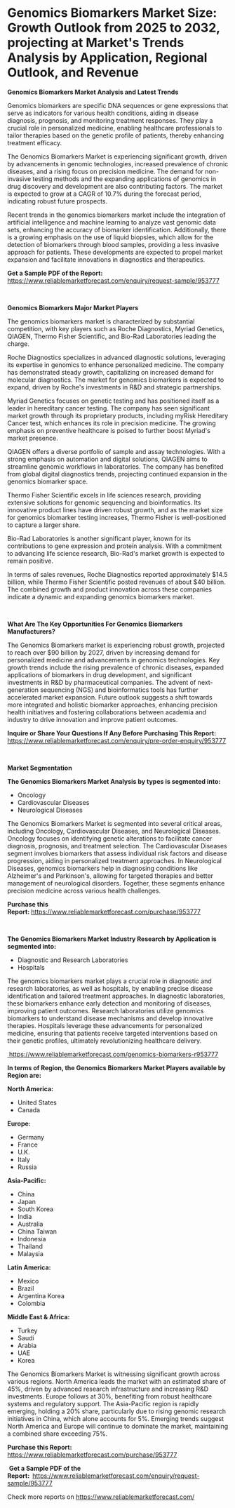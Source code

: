 <p><h1>Genomics Biomarkers Market Size: Growth Outlook from 2025 to 2032, projecting at Market's Trends Analysis by Application, Regional Outlook, and Revenue</h1></p><p><strong>Genomics Biomarkers Market Analysis and Latest Trends</strong></p>
<p><p>Genomics biomarkers are specific DNA sequences or gene expressions that serve as indicators for various health conditions, aiding in disease diagnosis, prognosis, and monitoring treatment responses. They play a crucial role in personalized medicine, enabling healthcare professionals to tailor therapies based on the genetic profile of patients, thereby enhancing treatment efficacy.</p><p>The Genomics Biomarkers Market is experiencing significant growth, driven by advancements in genomic technologies, increased prevalence of chronic diseases, and a rising focus on precision medicine. The demand for non-invasive testing methods and the expanding applications of genomics in drug discovery and development are also contributing factors. The market is expected to grow at a CAGR of 10.7% during the forecast period, indicating robust future prospects.</p><p>Recent trends in the genomics biomarkers market include the integration of artificial intelligence and machine learning to analyze vast genomic data sets, enhancing the accuracy of biomarker identification. Additionally, there is a growing emphasis on the use of liquid biopsies, which allow for the detection of biomarkers through blood samples, providing a less invasive approach for patients. These developments are expected to propel market expansion and facilitate innovations in diagnostics and therapeutics.</p></p>
<p><strong>Get a Sample PDF of the Report:&nbsp;</strong> <a href="https://www.reliablemarketforecast.com/enquiry/request-sample/953777?utm_campaign=3182&utm_medium=2&utm_source=Github&utm_content=ia&utm_term=07032025&utm_id=genomics-biomarkers">https://www.reliablemarketforecast.com/enquiry/request-sample/953777</a></p>
<p>&nbsp;</p>
<p><strong>Genomics Biomarkers Major Market Players</strong></p>
<p><p>The genomics biomarkers market is characterized by substantial competition, with key players such as Roche Diagnostics, Myriad Genetics, QIAGEN, Thermo Fisher Scientific, and Bio-Rad Laboratories leading the charge. </p><p>Roche Diagnostics specializes in advanced diagnostic solutions, leveraging its expertise in genomics to enhance personalized medicine. The company has demonstrated steady growth, capitalizing on increased demand for molecular diagnostics. The market for genomics biomarkers is expected to expand, driven by Roche's investments in R&D and strategic partnerships.</p><p>Myriad Genetics focuses on genetic testing and has positioned itself as a leader in hereditary cancer testing. The company has seen significant market growth through its proprietary products, including myRisk Hereditary Cancer test, which enhances its role in precision medicine. The growing emphasis on preventive healthcare is poised to further boost Myriad's market presence.</p><p>QIAGEN offers a diverse portfolio of sample and assay technologies. With a strong emphasis on automation and digital solutions, QIAGEN aims to streamline genomic workflows in laboratories. The company has benefited from global digital diagnostics trends, projecting continued expansion in the genomics biomarker space.</p><p>Thermo Fisher Scientific excels in life sciences research, providing extensive solutions for genomic sequencing and bioinformatics. Its innovative product lines have driven robust growth, and as the market size for genomics biomarker testing increases, Thermo Fisher is well-positioned to capture a larger share.</p><p>Bio-Rad Laboratories is another significant player, known for its contributions to gene expression and protein analysis. With a commitment to advancing life science research, Bio-Rad's market growth is expected to remain positive.</p><p>In terms of sales revenues, Roche Diagnostics reported approximately $14.5 billion, while Thermo Fisher Scientific posted revenues of about $40 billion. The combined growth and product innovation across these companies indicate a dynamic and expanding genomics biomarkers market.</p></p>
<p>&nbsp;</p>
<p><strong>What Are The Key Opportunities For Genomics Biomarkers Manufacturers?</strong></p>
<p><p>The Genomics Biomarkers market is experiencing robust growth, projected to reach over $90 billion by 2027, driven by increasing demand for personalized medicine and advancements in genomics technologies. Key growth trends include the rising prevalence of chronic diseases, expanded applications of biomarkers in drug development, and significant investments in R&D by pharmaceutical companies. The advent of next-generation sequencing (NGS) and bioinformatics tools has further accelerated market expansion. Future outlook suggests a shift towards more integrated and holistic biomarker approaches, enhancing precision health initiatives and fostering collaborations between academia and industry to drive innovation and improve patient outcomes.</p></p>
<p><strong>Inquire or Share Your Questions If Any Before Purchasing This Report:</strong> <a href="https://www.reliablemarketforecast.com/enquiry/pre-order-enquiry/953777?utm_campaign=3182&utm_medium=2&utm_source=Github&utm_content=ia&utm_term=07032025&utm_id=genomics-biomarkers">https://www.reliablemarketforecast.com/enquiry/pre-order-enquiry/953777</a></p>
<p>&nbsp;</p>
<p><strong>Market Segmentation</strong></p>
<p><strong>The Genomics Biomarkers Market Analysis by types is segmented into:</strong></p>
<p><ul><li>Oncology</li><li>Cardiovascular Diseases</li><li>Neurological Diseases</li></ul></p>
<p><p>The Genomics Biomarkers Market is segmented into several critical areas, including Oncology, Cardiovascular Diseases, and Neurological Diseases. Oncology focuses on identifying genetic alterations to facilitate cancer diagnosis, prognosis, and treatment selection. The Cardiovascular Diseases segment involves biomarkers that assess individual risk factors and disease progression, aiding in personalized treatment approaches. In Neurological Diseases, genomics biomarkers help in diagnosing conditions like Alzheimer's and Parkinson's, allowing for targeted therapies and better management of neurological disorders. Together, these segments enhance precision medicine across various health challenges.</p></p>
<p><strong>Purchase this Report:&nbsp;</strong><a href="https://www.reliablemarketforecast.com/purchase/953777?utm_campaign=3182&utm_medium=2&utm_source=Github&utm_content=ia&utm_term=07032025&utm_id=genomics-biomarkers">https://www.reliablemarketforecast.com/purchase/953777</a></p>
<p>&nbsp;</p>
<p><strong>The Genomics Biomarkers Market Industry Research by Application is segmented into:</strong></p>
<p><ul><li>Diagnostic and Research Laboratories</li><li>Hospitals</li></ul></p>
<p><p>The genomics biomarkers market plays a crucial role in diagnostic and research laboratories, as well as hospitals, by enabling precise disease identification and tailored treatment approaches. In diagnostic laboratories, these biomarkers enhance early detection and monitoring of diseases, improving patient outcomes. Research laboratories utilize genomics biomarkers to understand disease mechanisms and develop innovative therapies. Hospitals leverage these advancements for personalized medicine, ensuring that patients receive targeted interventions based on their genetic profiles, ultimately revolutionizing healthcare delivery.</p></p>
<p><a href="https://www.reliablemarketforecast.com/genomics-biomarkers-r953777?utm_campaign=3182&utm_medium=2&utm_source=Github&utm_content=ia&utm_term=07032025&utm_id=genomics-biomarkers">&nbsp;https://www.reliablemarketforecast.com/genomics-biomarkers-r953777</a></p>
<p><strong>In terms of Region, the Genomics Biomarkers Market Players available by Region are:</strong></p>
<p>
    <p> <strong> North America: </strong>
        <ul>
            <li>United States</li>
            <li>Canada</li>
        </ul>
        </p> 
    <p> <strong> Europe: </strong>
        <ul>
            <li>Germany</li>
            <li>France</li>
            <li>U.K.</li>
            <li>Italy</li>
            <li>Russia</li>
        </ul>
        </p> 
    <p> <strong> Asia-Pacific: </strong>
        <ul>
            <li>China</li>
            <li>Japan</li>
            <li>South Korea</li>
            <li>India</li>
            <li>Australia</li>
            <li>China Taiwan</li>
            <li>Indonesia</li>
            <li>Thailand</li>
            <li>Malaysia</li>
        </ul>
        </p> 
    <p> <strong> Latin America: </strong>
        <ul>
            <li>Mexico</li>
            <li>Brazil</li>
            <li>Argentina Korea</li>
            <li>Colombia</li>
        </ul>
        </p> 
    <p> <strong> Middle East & Africa: </strong>
        <ul>
            <li>Turkey</li>
            <li>Saudi</li>
            <li>Arabia</li>
            <li>UAE</li>
            <li>Korea</li>
        </ul>
    </p>
    </p>
<p><p>The Genomics Biomarkers Market is witnessing significant growth across various regions. North America leads the market with an estimated share of 45%, driven by advanced research infrastructure and increasing R&D investments. Europe follows at 30%, benefiting from robust healthcare systems and regulatory support. The Asia-Pacific region is rapidly emerging, holding a 20% share, particularly due to rising genomic research initiatives in China, which alone accounts for 5%. Emerging trends suggest North America and Europe will continue to dominate the market, maintaining a combined share exceeding 75%.</p></p>
<p><strong>Purchase this Report: </strong><a href="https://www.reliablemarketforecast.com/purchase/953777?utm_campaign=3182&utm_medium=2&utm_source=Github&utm_content=ia&utm_term=07032025&utm_id=genomics-biomarkers">https://www.reliablemarketforecast.com/purchase/953777</a></p>
<p>&nbsp;<strong>Get a Sample PDF of the Report:&nbsp;&nbsp;</strong><a href="https://www.reliablemarketforecast.com/enquiry/request-sample/953777?utm_campaign=3182&utm_medium=2&utm_source=Github&utm_content=ia&utm_term=07032025&utm_id=genomics-biomarkers">https://www.reliablemarketforecast.com/enquiry/request-sample/953777</a></p>
<p><strong></strong></p>
<p>Check more reports on <a href="https://www.reliablemarketforecast.com/?utm_campaign=3182&utm_medium=2&utm_source=Github&utm_content=ia&utm_term=07032025&utm_id=genomics-biomarkers">https://www.reliablemarketforecast.com/</a></p>